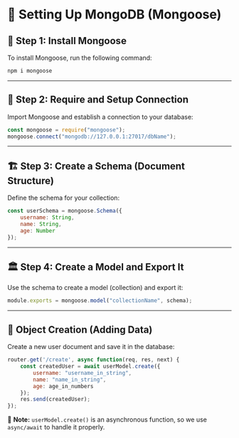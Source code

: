 # 📌 Setting Up MongoDB (Mongoose)

## 🚀 Step 1: Install Mongoose
To install Mongoose, run the following command:

```sh
npm i mongoose
```

---

## 🔗 Step 2: Require and Setup Connection
Import Mongoose and establish a connection to your database:

```js
const mongoose = require("mongoose");
mongoose.connect("mongodb://127.0.0.1:27017/dbName");
```

---

## 🏗 Step 3: Create a Schema (Document Structure)
Define the schema for your collection:

```js
const userSchema = mongoose.Schema({
    username: String,
    name: String,
    age: Number
});
```

---

## 🏛 Step 4: Create a Model and Export It
Use the schema to create a model (collection) and export it:

```js
module.exports = mongoose.model("collectionName", schema);
```

---

## 📝 Object Creation (Adding Data)
Create a new user document and save it in the database:

```js
router.get('/create', async function(req, res, next) {
    const createdUser = await userModel.create({
        username: "username_in_string",
        name: "name_in_string",
        age: age_in_numbers
    });
    res.send(createdUser);
});
```

📌 **Note:** `userModel.create()` is an asynchronous function, so we use `async/await` to handle it properly.
